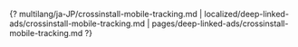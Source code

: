 {? multilang/ja-JP/crossinstall-mobile-tracking.md | localized/deep-linked-ads/crossinstall-mobile-tracking.md | pages/deep-linked-ads/crossinstall-mobile-tracking.md ?}
